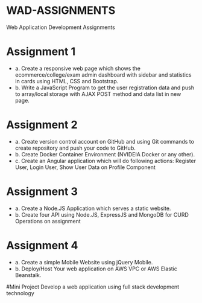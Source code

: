 # WAD-ASSIGNMENTS
Web Application Development Assignments

# Assignment 1
- a. Create a responsive web page which shows the ecommerce/college/exam admin dashboard with
sidebar and statistics in cards using HTML, CSS and Bootstrap.
- b. Write a JavaScript Program to get the user registration data and push to array/local storage with AJAX
POST method and data list in new page.

# Assignment 2
- a. Create version control account on GitHub and using Git commands to create repository and push
your code to GitHub.
- b. Create Docker Container Environment (NVIDEIA Docker or any other).
- c. Create an Angular application which will do following actions: Register User, Login User, Show User
Data on Profile Component

# Assignment 3
- a. Create a Node.JS Application which serves a static website.
- b. Create four API using Node.JS, ExpressJS and MongoDB for CURD Operations on assignment

# Assignment 4
- a. Create a simple Mobile Website using jQuery Mobile.
- b. Deploy/Host Your web application on AWS VPC or AWS Elastic Beanstalk. 

#Mini Project
Develop a web application using full stack development technology
